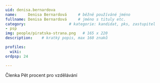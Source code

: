 ```yaml
---
uid: denisa.bernardova
name:     Denisa Bernardová  	# běžně používáné jméno
fullname: Denisa Bernardová  	# jméno s tituly etc.
category:                 	# kategorie: kandidat, pks, zastupitel
- psp
img: people/piratska-strana.png   # 165 x 220
description:   	# kratký popis, max 160 znaků

profiles:
  wiki:
ordpsp: 24

---
```


Členka Pět procent pro vzdělávání
